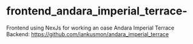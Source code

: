 # frontend_andara_imperial_terrace-
Frontend using NexJs for working an oase Andara Imperial Terrace Backend: https://github.com/iankusmon/andara_imperial_terrace 
